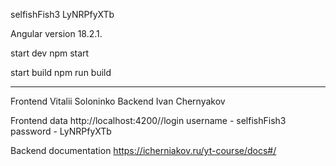 selfishFish3
LyNRPfyXTb

Angular version 18.2.1.

start dev
npm start

start build
npm run build

---

Frontend Vitalii Soloninko
Backend Ivan Chernyakov

Frontend data
http://localhost:4200//login
username - selfishFish3
password - LyNRPfyXTb

Backend documentation
https://icherniakov.ru/yt-course/docs#/
